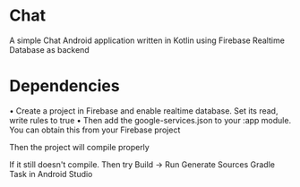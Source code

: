 # Chat
A simple Chat Android application written in Kotlin using Firebase Realtime Database as backend

# Dependencies
• Create a project in Firebase and enable realtime database. Set its read, write rules to true
• Then add the google-services.json to your :app module. You can obtain this from your Firebase project

Then the project will compile properly

If it still doesn't compile. Then try Build -> Run Generate Sources Gradle Task   in Android Studio
